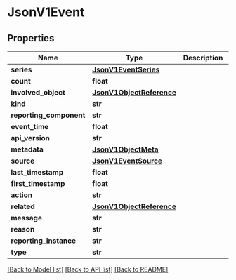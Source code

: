 # JsonV1Event


## Properties
Name | Type | Description | Notes
------------ | ------------- | ------------- | -------------
**series** | [**JsonV1EventSeries**](JsonV1EventSeries.md) |  | [optional] 
**count** | **float** |  | [optional] 
**involved_object** | [**JsonV1ObjectReference**](JsonV1ObjectReference.md) |  | [optional] 
**kind** | **str** |  | [optional] 
**reporting_component** | **str** |  | [optional] 
**event_time** | **float** |  | [optional] 
**api_version** | **str** |  | [optional] 
**metadata** | [**JsonV1ObjectMeta**](JsonV1ObjectMeta.md) |  | [optional] 
**source** | [**JsonV1EventSource**](JsonV1EventSource.md) |  | [optional] 
**last_timestamp** | **float** |  | [optional] 
**first_timestamp** | **float** |  | [optional] 
**action** | **str** |  | [optional] 
**related** | [**JsonV1ObjectReference**](JsonV1ObjectReference.md) |  | [optional] 
**message** | **str** |  | [optional] 
**reason** | **str** |  | [optional] 
**reporting_instance** | **str** |  | [optional] 
**type** | **str** |  | [optional] 

[[Back to Model list]](../README.md#documentation-for-models) [[Back to API list]](../README.md#documentation-for-api-endpoints) [[Back to README]](../README.md)


